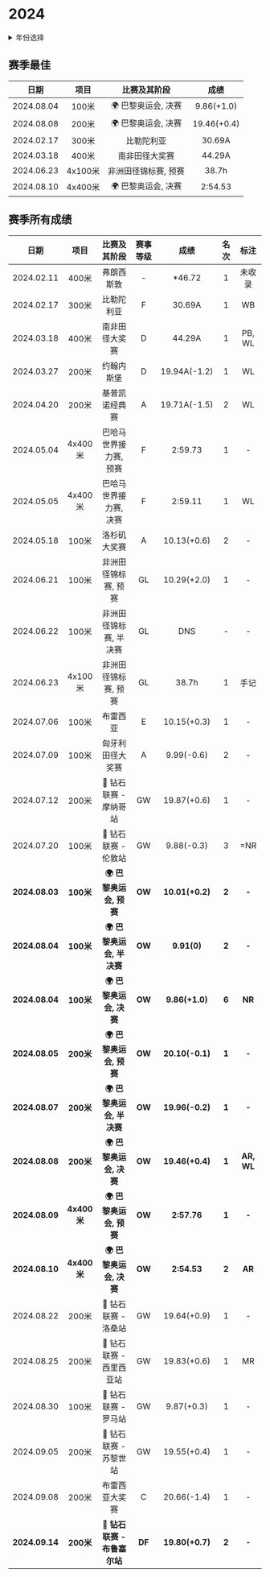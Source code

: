 # 2024

<details>
<summary>年份选择</summary>
- [2024](./Results/2024.md)

- [2023](./Results/2023.md)

- [2022](./Results/2022.md)

- [2021](./Results/2021.md)

- [2020](./Results/2020.md)

- [2019](./Results/2019.md)

</details>

## 赛季最佳

|    日期    |  项目   |          比赛及其阶段           |    成绩     |
| :--------: | :-----: | :-----------------------------: | :---------: |
| 2024.08.04 |  100米  | :earth_africa: 巴黎奥运会, 决赛 | 9.86(+1.0)  |
| 2024.08.08 |  200米  | :earth_africa: 巴黎奥运会, 决赛 | 19.46(+0.4) |
| 2024.02.17 |  300米  |           比勒陀利亚            |   30.69A    |
| 2024.03.18 |  400米  |         南非田径大奖赛          |   44.29A    |
| 2024.06.23 | 4x100米 |      非洲田径锦标赛, 预赛       |    38.7h    |
| 2024.08.10 | 4x400米 | :earth_africa: 巴黎奥运会, 决赛 |   2:54.53   |

## 赛季所有成绩

|      日期      |    项目     |                        比赛及其阶段                         | 赛事等级 |      成绩       | 名次  |    标注    |
| :------------: | :---------: | :---------------------------------------------------------: | :------: | :-------------: | :---: | :--------: |
|   2024.02.11   |    400米    |                         弗朗西斯敦                          |    -     |     *46.72      |   1   |   未收录   |
|   2024.02.17   |    300米    |                         比勒陀利亚                          |    F     |     30.69A      |   1   |     WB     |
|   2024.03.18   |    400米    |                       南非田径大奖赛                        |    D     |     44.29A      |   1   |   PB, WL   |
|   2024.03.27   |    200米    |                         约翰内斯堡                          |    D     |  19.94A(-1.2)   |   1   |     WL     |
|   2024.04.20   |    200米    |                       基普凯诺经典赛                        |    A     |  19.71A(-1.5)   |   2   |     WL     |
|   2024.05.04   |   4x400米   |                   巴哈马世界接力赛, 预赛                    |    F     |     2:59.73     |   1   |     -      |
|   2024.05.05   |   4x400米   |                   巴哈马世界接力赛, 决赛                    |    F     |     2:59.11     |   1   |     WL     |
|   2024.05.18   |    100米    |                        洛杉矶大奖赛                         |    A     |   10.13(+0.6)   |   2   |     -      |
|   2024.06.21   |    100米    |                    非洲田径锦标赛, 预赛                     |    GL    |   10.29(+2.0)   |   1   |     -      |
|   2024.06.22   |    100米    |                   非洲田径锦标赛, 半决赛                    |    GL    |       DNS       |   -   |     -      |
|   2024.06.23   |   4x100米   |                    非洲田径锦标赛, 预赛                     |    GL    |      38.7h      |   1   |    手记    |
|   2024.07.06   |    100米    |                          布雷西亚                           |    E     |   10.15(+0.3)   |   1   |     -      |
|   2024.07.09   |    100米    |                      匈牙利田径大奖赛                       |    A     |   9.99(-0.6)    |   2   |     -      |
|   2024.07.12   |    200米    |    :diamond_shape_with_a_dot_inside: 钻石联赛 - 摩纳哥站    |    GW    |   19.87(+0.6)   |   1   |     -      |
|   2024.07.20   |    100米    |     :diamond_shape_with_a_dot_inside: 钻石联赛 - 伦敦站     |    GW    |   9.88(-0.3)    |   3   |    =NR     |
| **2024.08.03** |  **100米**  |             **:earth_africa: 巴黎奥运会, 预赛**             |  **OW**  | **10.01(+0.2)** | **2** |   **-**    |
| **2024.08.04** |  **100米**  |            **:earth_africa: 巴黎奥运会, 半决赛**            |  **OW**  |   **9.91(0)**   | **2** |   **-**    |
| **2024.08.04** |  **100米**  |             **:earth_africa: 巴黎奥运会, 决赛**             |  **OW**  | **9.86(+1.0)**  | **6** |   **NR**   |
| **2024.08.05** |  **200米**  |             **:earth_africa: 巴黎奥运会, 预赛**             |  **OW**  | **20.10(-0.1)** | **1** |   **-**    |
| **2024.08.07** |  **200米**  |            **:earth_africa: 巴黎奥运会, 半决赛**            |  **OW**  | **19.96(-0.2)** | **1** |   **-**    |
| **2024.08.08** |  **200米**  |             **:earth_africa: 巴黎奥运会, 决赛**             |  **OW**  | **19.46(+0.4)** | **1** | **AR, WL** |
| **2024.08.09** | **4x400米** |             **:earth_africa: 巴黎奥运会, 预赛**             |  **OW**  |   **2:57.76**   | **1** |   **-**    |
| **2024.08.10** | **4x400米** |             **:earth_africa: 巴黎奥运会, 决赛**             |  **OW**  |   **2:54.53**   | **2** |   **AR**   |
|   2024.08.22   |    200米    |     :diamond_shape_with_a_dot_inside: 钻石联赛 - 洛桑站     |    GW    |   19.64(+0.9)   |   1   |     -      |
|   2024.08.25   |    200米    |   :diamond_shape_with_a_dot_inside: 钻石联赛 - 西里西亚站   |    GW    |   19.83(+0.6)   |   1   |     MR     |
|   2024.08.30   |    100米    |     :diamond_shape_with_a_dot_inside: 钻石联赛 - 罗马站     |    GW    |   9.87(+0.3)    |   1   |     -      |
|   2024.09.05   |    200米    |    :diamond_shape_with_a_dot_inside: 钻石联赛 - 苏黎世站    |    GW    |   19.55(+0.4)   |   1   |     -      |
|   2024.09.08   |    200米    |                       布雷西亚大奖赛                        |    C     |   20.66(-1.4)   |   1   |     -      |
| **2024.09.14** |  **200米**  | **:diamond_shape_with_a_dot_inside: 钻石联赛 - 布鲁塞尔站** |  **DF**  | **19.80(+0.7)** | **2** |   **-**    |
